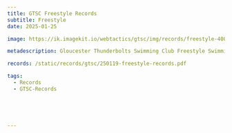 ```yaml
---
title: GTSC Freestyle Records
subtitle: Freestyle
date: 2025-01-25

image: https://ik.imagekit.io/webtactics/gtsc/img/records/freestyle-400x600.jpg

metadescription: Gloucester Thunderbolts Swimming Club Freestyle Swimming Records

records: /static/records/gtsc/250119-freestyle-records.pdf

tags:
  - Records
  - GTSC-Records





---
```





